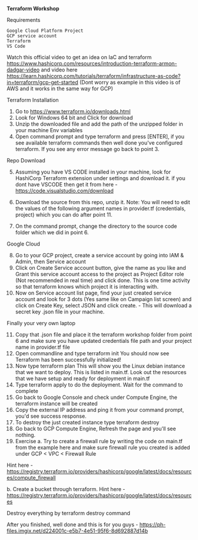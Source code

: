 **Terraform Workshop**

Requirements

    Google Cloud Platform Project
    GCP service account
    Terraform
    VS Code 


Watch this official video to get an idea on IaC and terraform https://www.hashicorp.com/resources/introduction-terraform-armon-dadgar-video
and video here https://learn.hashicorp.com/tutorials/terraform/infrastructure-as-code?in=terraform/gcp-get-started (Dont worry as example in this video is of AWS and it works in the same way for GCP)

Terraform Installation

1. Go to https://www.terraform.io/downloads.html
2. Look for Windows 64 bit and Click for download
3. Unzip the downloaded file and add the path of the unzipped folder in your machine Env variables
4. Open command prompt and type terraform and press [ENTER], if you see available terraform commands then well done you've configured terraform. If you see any error message go back to point 3. 

Repo Download

5. Assuming you have VS CODE installed in your machine, look for HashiCorp Terraform extension under settings and download it.
if you dont have VSCODE then get it from here - https://code.visualstudio.com/download
6. Download the source from this repo, unzip it.
Note: You will need to edit the values of the following argument names in provider.tf (credentials, project) which you can do after point 11.

7. On the command prompt, change the directory to the source code folder which we did in point 6.

Google Cloud

8. Go to your GCP project, create a service account by going into IAM & Admin, then Service account
9. Click on Create Service account button, give the name as you like and Grant this service account access to the project as Project Editor role (Not recommended in real time) and click done. This is one time activity so that terraform knows which project it is interacting with.
10. Now on Service account list page, find your just created service account and look for 3 dots (Yes same like on Campaign list screen) and click on Create Key, select JSON and click create. - This will download a secret key .json file in your machine.

Finally your very own laptop

11. Copy that .json file and place it the terraform workshop folder from point 6 and make sure you have updated credentials file path and your project name in provider.tf file
12. Open commandline and type terraform init
You should now see Terraform has been successfully initialized!
13. Now type terraform plan
This will show you the Linux debian instance that we want to deploy. This is listed in main.tf. Look out the resources that we have setup and ready for deployment in main.tf 
14. Type terraform apply to do the deployment. Wait for the command to complete
15. Go back to Google Console and check under Compute Engine, the terraform instance will be created
16. Copy the external IP address and ping it from your command prompt, you'd see success response.
17. To destroy the just created instance type terraform destroy
18. Go back to GCP Compute Engine, Refresh the page and you'll see nothing.
19. Exercise
a. Try to create a firewall rule by writing the code on main.tf from the example here and make sure firewall rule you created is added under GCP < VPC < Firewall Rule

Hint here - https://registry.terraform.io/providers/hashicorp/google/latest/docs/resources/compute_firewall

b. Create a bucket through terraform.
Hint here - https://registry.terraform.io/providers/hashicorp/google/latest/docs/resources

Destroy everything by terraform destroy command


After you finished, well done and this is for you guys - https://ph-files.imgix.net/d224001c-e5b7-4e51-95f6-8d692887d14b


